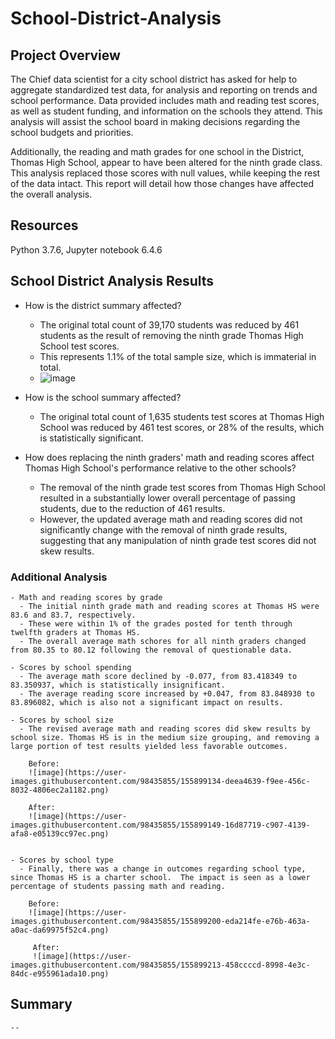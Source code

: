 # School-District-Analysis

## Project Overview
The Chief data scientist for a city school district has asked for help to aggregate standardized test data, for analysis and reporting on trends and school performance.     Data provided includes math and reading test scores, as well as student funding, and information on the schools they attend.    This analysis will assist the school board in making decisions regarding the school budgets and priorities.

Additionally, the reading and math grades for one school in the District, Thomas High School, appear to have been altered for the ninth grade class.  This analysis replaced those scores with null values, while keeping the rest of the data intact.   This report will detail how those changes have affected the overall analysis.

## Resources
Python 3.7.6, Jupyter notebook 6.4.6

##  School District Analysis Results
  - How is the district summary affected?
    - The original total count of 39,170 students was reduced by 461 students as the result of removing the ninth grade Thomas High School test scores.
    - This represents 1.1% of the total sample size, which is immaterial in total.
    - ![image](https://user-images.githubusercontent.com/98435855/155897353-22a5cf5d-1587-4cc0-a06d-bb2b67c19f48.png)


  - How is the school summary affected?
    - The original total count of 1,635 students test scores at Thomas High School was reduced by 461 test scores, or 28% of the results, which is statistically significant.
    
  - How does replacing the ninth graders' math and reading scores affect Thomas High School's performance relative to the other schools?
    - The removal of the ninth grade test scores from Thomas High School resulted in a substantially lower overall percentage of passing students, due to the reduction of 461 results.
    - However, the updated average math and reading scores did not significantly change with the removal of ninth grade results, suggesting that any manipulation of ninth grade test scores did not skew results.
    
### Additional Analysis

    - Math and reading scores by grade 
      - The initial ninth grade math and reading scores at Thomas HS were 83.6 and 83.7, respectively.   
      - These were within 1% of the grades posted for tenth through twelfth graders at Thomas HS.
      - The overall average math schores for all ninth graders changed from 80.35 to 80.12 following the removal of questionable data.
    
    - Scores by school spending
      - The average math score declined by -0.077, from 83.418349 to 83.350937, which is statistically insignificant.
      - The average reading score increased by +0.047, from 83.848930 to 83.896082, which is also not a significant impact on results.
      
    - Scores by school size
      - The revised average math and reading scores did skew results by school size. Thomas HS is in the medium size grouping, and removing a large portion of test results yielded less favorable outcomes.
        
        Before:
        ![image](https://user-images.githubusercontent.com/98435855/155899134-deea4639-f9ee-456c-8032-4806ec2a1182.png)

        After:
        ![image](https://user-images.githubusercontent.com/98435855/155899149-16d87719-c907-4139-afa8-e05139cc97ec.png)

      
    - Scores by school type
      - Finally, there was a change in outcomes regarding school type, since Thomas HS is a charter school.  The impact is seen as a lower percentage of students passing math and reading.
      
        Before:
        ![image](https://user-images.githubusercontent.com/98435855/155899200-eda214fe-e76b-463a-a0ac-da69975f52c4.png)

         After:
         ![image](https://user-images.githubusercontent.com/98435855/155899213-458ccccd-8998-4e3c-84dc-e955961ada10.png)

## Summary
    -- 
